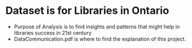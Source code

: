 # Dataset is for Libraries in Ontario
- Purpose of Analysis is to find insights and patterns that might help in libraries success in 21st century
- DataCommunication.pdf is where to find the explanation of this project.
  
